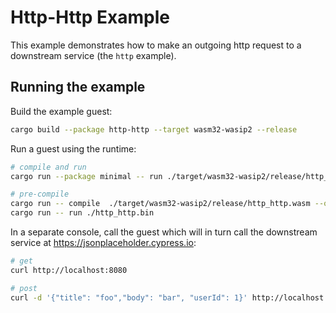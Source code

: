 # Http-Http Example

This example demonstrates how to make an outgoing http request to a downstream service (the `http` example).

## Running the example

Build the example guest:

```bash
cargo build --package http-http --target wasm32-wasip2 --release
```

Run a guest using the runtime:

```bash
# compile and run
cargo run --package minimal -- run ./target/wasm32-wasip2/release/http_http.wasm

# pre-compile
cargo run -- compile  ./target/wasm32-wasip2/release/http_http.wasm --output ./http_http.bin
cargo run -- run ./http_http.bin
```


In a separate console, call the guest which will in turn call the downstream service
at <https://jsonplaceholder.cypress.io>:

```bash
# get
curl http://localhost:8080

# post
curl -d '{"title": "foo","body": "bar", "userId": 1}' http://localhost:8080
```